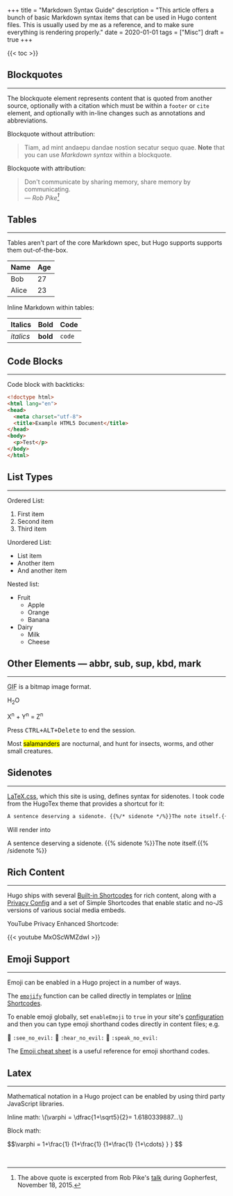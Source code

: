 +++
title = "Markdown Syntax Guide"
description = "This article offers a bunch of basic Markdown syntax items that can be used in Hugo content files. This is usually used by me as a reference, and to make sure everything is rendering properly."
date = 2020-01-01
tags = ["Misc"]
draft = true
+++

{{< toc >}}



## Blockquotes
***
The blockquote element represents content that is quoted from another source, optionally with a citation which must be within a `footer` or `cite` element, and optionally with in-line changes such as annotations and abbreviations.

Blockquote without attribution:

> Tiam, ad mint andaepu dandae nostion secatur sequo quae.
> **Note** that you can use *Markdown syntax* within a blockquote.

Blockquote with attribution:

> Don't communicate by sharing memory, share memory by communicating.<br>
> — <cite>Rob Pike[^1]</cite>

[^1]: The above quote is excerpted from Rob Pike's [talk](https://www.youtube.com/watch?v=PAAkCSZUG1c) during Gopherfest, November 18, 2015.



## Tables
***
Tables aren't part of the core Markdown spec, but Hugo supports supports them out-of-the-box.

   Name | Age
--------|------
    Bob | 27
  Alice | 23

Inline Markdown within tables:

| Italics   | Bold     | Code   |
| --------  | -------- | ------ |
| *italics* | **bold** | `code` |



## Code Blocks
***
Code block with backticks:

```html
<!doctype html>
<html lang="en">
<head>
  <meta charset="utf-8">
  <title>Example HTML5 Document</title>
</head>
<body>
  <p>Test</p>
</body>
</html>
```



## List Types
***
Ordered List:

1. First item
2. Second item
3. Third item

Unordered List:

* List item
* Another item
* And another item

Nested list:

* Fruit
  * Apple
  * Orange
  * Banana
* Dairy
  * Milk
  * Cheese



## Other Elements — abbr, sub, sup, kbd, mark
***
<abbr title="Graphics Interchange Format">GIF</abbr> is a bitmap image format.

H<sub>2</sub>O

X<sup>n</sup> + Y<sup>n</sup> = Z<sup>n</sup>

Press <kbd><kbd>CTRL</kbd>+<kbd>ALT</kbd>+<kbd>Delete</kbd></kbd> to end the session.

Most <mark>salamanders</mark> are nocturnal, and hunt for insects, worms, and other small creatures.



## Sidenotes
***
[LaTeX.css](https://latex.vercel.app/), which this site is using, defines syntax for sidenotes. I took code from the HugoTex theme that provides a shortcut for it:

```md
A sentence deserving a sidenote. {{%/* sidenote */%}}The note itself.{{%/* /sidenote */%}}
```

Will render into

A sentence deserving a sidenote. {{% sidenote %}}The note itself.{{% /sidenote %}}



## Rich Content
***
Hugo ships with several [Built-in Shortcodes](https://gohugo.io/content-management/shortcodes/#use-hugos-built-in-shortcodes) for rich content, along with a [Privacy Config](https://gohugo.io/about/hugo-and-gdpr/) and a set of Simple Shortcodes that enable static and no-JS versions of various social media embeds.

YouTube Privacy Enhanced Shortcode:

{{< youtube MxOScWMZdwI >}}



## Emoji Support
***
Emoji can be enabled in a Hugo project in a number of ways. 
<!--more-->
The [`emojify`](https://gohugo.io/functions/emojify/) function can be called directly in templates or [Inline Shortcodes](https://gohugo.io/templates/shortcode-templates/#inline-shortcodes). 

To enable emoji globally, set `enableEmoji` to `true` in your site's [configuration](https://gohugo.io/getting-started/configuration/) and then you can type emoji shorthand codes directly in content files; e.g.

<p><span class="nowrap"><span class="emojify">🙈</span> <code>:see_no_evil:</code></span>  <span class="nowrap"><span class="emojify">🙉</span> <code>:hear_no_evil:</code></span>  <span class="nowrap"><span class="emojify">🙊</span> <code>:speak_no_evil:</code></span></p>

The [Emoji cheat sheet](http://www.emoji-cheat-sheet.com/) is a useful reference for emoji shorthand codes.



## Latex
***
Mathematical notation in a Hugo project can be enabled by using third party JavaScript libraries.

<p>
Inline math: \(\varphi = \dfrac{1+\sqrt5}{2}= 1.6180339887…\)
</p>

Block math:
<p>
 $$\varphi = 1+\frac{1} {1+\frac{1} {1+\frac{1} {1+\cdots} } } $$
</p>
<br>
